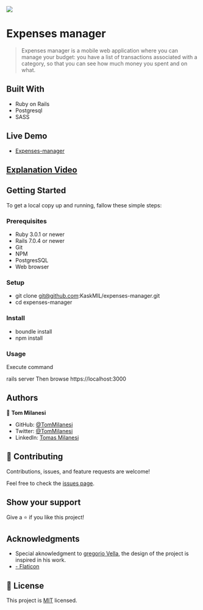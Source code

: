![](https://img.shields.io/badge/Microverse-blueviolet)

# Expenses manager

> Expenses manager is a mobile web application where you can manage your budget: you have a list of transactions associated with a category, so that you can see how much money you spent and on what.

## Built With

- Ruby on Rails
- Postgresql
- SASS

## Live Demo

- [Expenses-manager](https://expenses-manager-mila.herokuapp.com/)

## [Explanation Video](https://www.loom.com/share/f40d9ba38d4a4fb98319092c9e030114)


## Getting Started

To get a local copy up and running, fallow these simple steps:

### Prerequisites

- Ruby 3.0.1 or newer
- Rails 7.0.4 or newer
- Git
- NPM
- PostgresSQL
- Web browser

### Setup

- git clone git@github.com:KaskMIL/expenses-manager.git
- cd expenses-manager

### Install

- boundle install
- npm install

### Usage

Execute command

rails server
Then browse https://localhost:3000


## Authors

👤 **Tom Milanesi**

- GitHub: [@TomMilanesi](https://github.com/KaskMIL)
- Twitter: [@TomMilanesi](https://twitter.com/TomasMilanesi)
- LinkedIn: [Tomas Milanesi](https://www.linkedin.com/in/tomas-milanesi-3427bb185/)

## 🤝 Contributing

Contributions, issues, and feature requests are welcome!

Feel free to check the [issues page](../../issues/).

## Show your support

Give a ⭐️ if you like this project!

## Acknowledgments

- Special aknowledgment to [gregorio Vella](www.gregoirevella.com), the design of the project is inspired in his work.
- <a href="https://www.flaticon.com/free-icons/"> - Flaticon</a>

## 📝 License

This project is [MIT](./MIT.md) licensed.
